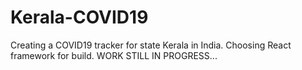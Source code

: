 # Kerala-COVID19

Creating a COVID19 tracker for state Kerala in India.
Choosing React framework for build.
WORK STILL IN PROGRESS...
